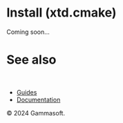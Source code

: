 # Install (xtd.cmake)

Coming soon...

# See also
​
* [Guides](/docs/documentation/guides)
* [Documentation](/docs/documentation)

© 2024 Gammasoft.

[//]: # (https://learn.microsoft.com/en-us/dotnet/desktop/winforms/controls/how-to-set-the-tab-order?view=netdesktop-6.0)
